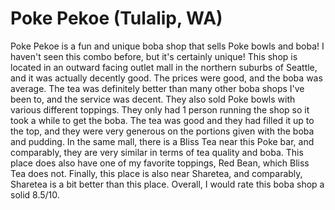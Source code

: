 # Poke Pekoe (Tulalip, WA)  
Poke Pekoe is a fun and unique boba shop that sells Poke bowls and boba! I haven't seen this combo before, but it's certainly unique! This shop is located in an outward facing outlet mall in the northern suburbs of Seattle, and it was actually decently good. The prices were good, and the boba was average. The tea was definitely better than many other boba shops I've been to, and the service was decent. They also sold Poke bowls with various different toppings. They only had 1 person running the shop so it took a while to get the boba. The tea was good and they had filled it up to the top, and they were very generous on the portions given with the boba and pudding. In the same mall, there is a Bliss Tea near this Poke bar, and comparably, they are very similar in terms of tea quality and boba. This place does also have one of my favorite toppings, Red Bean, which Bliss Tea does not. Finally, this place is also near Sharetea, and comparably, Sharetea is a bit better than this place. Overall, I would rate this boba shop a solid 8.5/10.